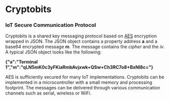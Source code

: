 # Cryptobits
### IoT Secure Communication Protocol

Cryptobits is a shared key messaging protocol based on [AES](https://en.wikipedia.org/wiki/Advanced_Encryption_Standard) encryption wrapped in JSON. The JSON object contains a property address **a** and a base64 encrypted message **m**. The message contains the *cipher* and the *iv*. A typical JSON object looks like the following:

**{"a":"Terminal 1","m":"qLN5mK0c3yFKiaRmbAvjxwk+QSw+Ch3RC7o8+BxNI8c="}**

AES is sufficiently secured for many IoT implementations. Cryptobits can be implemented in a microcontroller with a small memory and processing footprint. The messages can be delivered through various communication channels such as serial, wireless or WiFi. 
